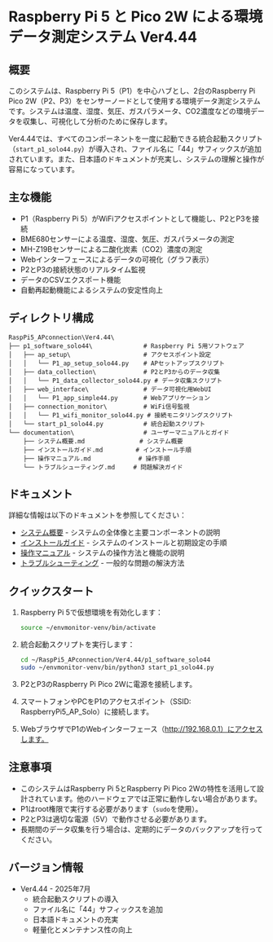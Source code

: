 # Raspberry Pi 5 と Pico 2W による環境データ測定システム Ver4.44

## 概要

このシステムは、Raspberry Pi 5（P1）を中心ハブとし、2台のRaspberry Pi Pico 2W（P2、P3）をセンサーノードとして使用する環境データ測定システムです。システムは温度、湿度、気圧、ガスパラメータ、CO2濃度などの環境データを収集し、可視化して分析のために保存します。

Ver4.44では、すべてのコンポーネントを一度に起動できる統合起動スクリプト（`start_p1_solo44.py`）が導入され、ファイル名に「44」サフィックスが追加されています。また、日本語のドキュメントが充実し、システムの理解と操作が容易になっています。

## 主な機能

- P1（Raspberry Pi 5）がWiFiアクセスポイントとして機能し、P2とP3を接続
- BME680センサーによる温度、湿度、気圧、ガスパラメータの測定
- MH-Z19Bセンサーによる二酸化炭素（CO2）濃度の測定
- Webインターフェースによるデータの可視化（グラフ表示）
- P2とP3の接続状態のリアルタイム監視
- データのCSVエクスポート機能
- 自動再起動機能によるシステムの安定性向上

## ディレクトリ構成

```
RaspPi5_APconnection\Ver4.44\
├── p1_software_solo44\              # Raspberry Pi 5用ソフトウェア
│   ├── ap_setup\                    # アクセスポイント設定
│   │   └── P1_ap_setup_solo44.py    # APセットアップスクリプト
│   ├── data_collection\             # P2とP3からのデータ収集
│   │   └── P1_data_collector_solo44.py # データ収集スクリプト
│   ├── web_interface\               # データ可視化用WebUI
│   │   └── P1_app_simple44.py       # Webアプリケーション
│   ├── connection_monitor\          # WiFi信号監視
│   │   └── P1_wifi_monitor_solo44.py # 接続モニタリングスクリプト
│   └── start_p1_solo44.py           # 統合起動スクリプト
└── documentation\                   # ユーザーマニュアルとガイド
    ├── システム概要.md               # システム概要
    ├── インストールガイド.md         # インストール手順
    ├── 操作マニュアル.md             # 操作手順
    └── トラブルシューティング.md     # 問題解決ガイド
```

## ドキュメント

詳細な情報は以下のドキュメントを参照してください：

- [システム概要](documentation/システム概要.md) - システムの全体像と主要コンポーネントの説明
- [インストールガイド](documentation/インストールガイド.md) - システムのインストールと初期設定の手順
- [操作マニュアル](documentation/操作マニュアル.md) - システムの操作方法と機能の説明
- [トラブルシューティング](documentation/トラブルシューティング.md) - 一般的な問題の解決方法

## クイックスタート

1. Raspberry Pi 5で仮想環境を有効化します：
   ```bash
   source ~/envmonitor-venv/bin/activate
   ```

2. 統合起動スクリプトを実行します：
   ```bash
   cd ~/RaspPi5_APconnection/Ver4.44/p1_software_solo44
   sudo ~/envmonitor-venv/bin/python3 start_p1_solo44.py
   ```

3. P2とP3のRaspberry Pi Pico 2Wに電源を接続します。

4. スマートフォンやPCをP1のアクセスポイント（SSID: RaspberryPi5_AP_Solo）に接続します。

5. WebブラウザでP1のWebインターフェース（http://192.168.0.1）にアクセスします。

## 注意事項

- このシステムはRaspberry Pi 5とRaspberry Pi Pico 2Wの特性を活用して設計されています。他のハードウェアでは正常に動作しない場合があります。
- P1はroot権限で実行する必要があります（`sudo`を使用）。
- P2とP3は適切な電源（5V）で動作させる必要があります。
- 長期間のデータ収集を行う場合は、定期的にデータのバックアップを行ってください。

## バージョン情報

- Ver4.44 - 2025年7月
  - 統合起動スクリプトの導入
  - ファイル名に「44」サフィックスを追加
  - 日本語ドキュメントの充実
  - 軽量化とメンテナンス性の向上